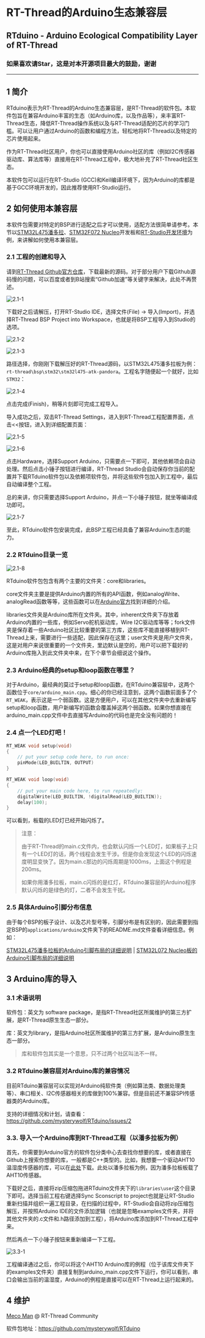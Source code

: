 # RT-Thread的Arduino生态兼容层
## RTduino - Arduino Ecological Compatibility Layer of RT-Thread
### 如果喜欢请Star，这是对本开源项目最大的鼓励，谢谢
--------

## 1 简介

RTduino表示为RT-Thread的Arduino生态兼容层，是RT-Thread的软件包。本软件包旨在兼容Arduino丰富的生态（如Arduino库，以及作品等），来丰富RT-Thread生态，降低RT-Thread操作系统以及与RT-Thread适配的芯片的学习门槛。可以让用户通过Arduino的函数和编程方法，轻松地将RT-Thread以及特定的芯片使用起来。

作为RT-Thread社区用户，你也可以直接使用Arduino社区的库（例如I2C传感器驱动库、算法库等）直接用在RT-Thread工程中，极大地补充了RT-Thread社区生态。

本软件包可以运行在RT-Studio (GCC)和Keil编译环境下，因为Arduino的库都是基于GCC环境开发的，因此推荐使用RT-Studio运行。

## 2 如何使用本兼容层

本软件包需要对特定的BSP进行适配之后才可以使用，适配方法很简单请参考。本节以[STM32L475潘多拉](https://github.com/RT-Thread/rt-thread/tree/master/bsp/stm32/stm32l475-atk-pandora)、[STM32F072 Nucleo](https://github.com/RT-Thread/rt-thread/tree/master/bsp/stm32/stm32f072-st-nucleo)开发板和[RT-Studio开发环境](https://www.rt-thread.org/page/studio.html)为例，来讲解如何使用本兼容层。

### 2.1 工程的创建和导入

请到[RT-Thread Github官方仓库](https://github.com/RT-Thread/rt-thread)，下载最新的源码。对于部分用户下载Github源码慢的问题，可以百度或者到B站搜索“Github加速”等关键字来解决，此处不再赘述。

![2.1-1](figures/2.1-1.png)

下载好之后请解压，打开RT-Studio IDE，选择文件(File) -> 导入(Import)，并选择RT-Thread BSP Project into Workspace，也就是将BSP工程导入到Studio的选项。

![2.1-2](figures/2.1-2.png)

![2.1-3](figures/2.1-3.png)

路径选择，你刚刚下载解压好的RT-Thread源码，以STM32L475潘多拉板为例：`rt-thread\bsp\stm32\stm32l475-atk-pandora`。工程名字随便起一个就好，比如`STM32`：

![2.1-4](figures/2.1-4.png)

点击完成(Finish)，稍等片刻即可完成工程导入。

导入成功之后，双击RT-Thread Settings，进入到RT-Thread工程配置界面，点击<<按钮，进入到详细配置页面：

![2.1-5](figures/2.1-5.png)

![2.1-6](figures/2.1-6.png)

点击Hardware，选择Support Arduino，只需要点一下即可，其他依赖项会自动处理。然后点击小锤子按钮进行编译，RT-Thread Studio会自动保存你当前的配置并下载RTduino软件包以及依赖项软件包，并将这些软件包加入到工程中，最后自动编译整个工程。

总的来讲，你只需要选择Support Arduino，并点一下小锤子按钮，就坐等编译成功即可。

![2.1-7](figures/2.1-7.png)

至此，RTduino软件包安装完成，此BSP工程已经具备了兼容Arduino生态的能力。

### 2.2 RTduino目录一览

![2.1-8](figures/2.1-8.png)

RTduino软件包包含有两个主要的文件夹：core和libraries。

core文件夹主要是提供Arduino内置的所有的API函数，例如analogWrite、analogRead函数等等，这些函数可以在[Arduino官方](https://www.arduino.cc/reference/en/)找到详细的介绍。

libraries文件夹是Arduino库所在文件夹。其中，inherent文件夹下存放着Arduino内置的一些库，例如Servo舵机驱动库，Wire I2C驱动库等等；fork文件夹是保存着一些Arduino社区比较重要的第三方库，这些库不能直接移植到RT-Thread上来，需要进行一些适配，因此保存在这里；user文件夹是用户文件夹，这是对用户来说很重要的一个文件夹，里边默认是空的，用户可以把下载好的Arduino库拖入到此文件夹中来，在下个章节会细说这个操作。

### 2.3 Arduino经典的setup和loop函数在哪里？

对于Arduino，最经典的莫过于setup和loop函数，在RTduino兼容层中，这两个函数位于`core/arduino_main.cpp`。细心的你已经注意到，这两个函数前面多了个`RT_WEAK`，表示这是一个弱函数。这是方便用户，可以在其他文件夹中去重新编写setup和loop函数，用户新编写的函数会覆盖掉这两个弱函数。如果你想直接在arduino_main.cpp文件中去直接写Arduino的代码也是完全没有问题的！

### 2.4 点一个LED灯吧！

```c
RT_WEAK void setup(void)
{
    // put your setup code here, to run once:
    pinMode(LED_BUILTIN, OUTPUT)
}

RT_WEAK void loop(void)
{
    // put your main code here, to run repeatedly:
    digitalWrite(LED_BUILTIN, !digitalRead(LED_BUILTIN));
    delay(100);
}
```

可以看到，板载的LED灯已经开始闪烁了。

> 注意：
>
> 由于RT-Thread的main.c文件内，也会默认闪烁一个LED灯，如果板子上只有一个LED灯的话，两个线程会发生干涉。但是你会发现这个LED的闪烁速度明显变快了。因为main.c那边的闪烁周期是1000ms，上面这个例程是200ms。
>
> 如果你用潘多拉板，main.c闪烁的是红灯，RTduino兼容层的Arduino程序默认闪烁的是绿色的灯，二者不会发生干扰。

### 2.5 具体Arduino引脚分布信息

由于每个BSP的板子设计、以及芯片型号等，引脚分布是有区别的，因此需要到指定BSP的`applications/arduino`文件夹下的README.md文件查看详细信息。例如：

[STM32L475潘多拉板的Arduino引脚布局的详细说明](https://github.com/RT-Thread/rt-thread/tree/master/bsp/stm32/stm32l475-atk-pandora/applications/arduino) | [STM32L072 Nucleo板的Arduino引脚布局的详细说明](https://github.com/RT-Thread/rt-thread/tree/master/bsp/stm32/stm32f072-st-nucleo/applications/arduino)

## 3 Arduino库的导入

### 3.1 术语说明

软件包：英文为 software package，是指RT-Thread社区所属维护的第三方扩展，是RT-Thread原生生态一部分。

库：英文为library，是指Arduino社区所属维护的第三方扩展，是Arduino原生生态一部分。

>  库和软件包其实是一个意思，只不过两个社区叫法不一样。

### 3.2 RTduino兼容层对Arduino库的兼容情况

目前RTduino兼容层可以实现对Arduino纯软件类（例如算法类、数据处理类等）、串口相关、I2C传感器相关的库做到100%兼容。但是目前还不兼容SPI传感器类的Arduino库。

支持的详细情况和计划，请查看：https://github.com/mysterywolf/RTduino/issues/2

### 3.3. 导入一个Arduino库到RT-Thread工程（以潘多拉板为例）

首先，你需要到Arduino官方的软件包分类中心去查找你想要的库，或者直接在Github上搜索你想要的库，一般都是C++类型的。比如，我想要一个驱动AHT10温湿度传感器的库，可以在[此处](https://github.com/adafruit/Adafruit_AHTX0)下载。此处以潘多拉板为例，因为潘多拉板板载了AHT10传感器。

下载好之后，直接将zip压缩包拖进RTduino文件夹下的`libraries\user`这个目录下即可。选择当前工程右键选择Sync Sconscript to project也就是让RT-Studio重新扫描并组织一遍工程目录，在扫描的过程中，RT-Studio会自动将zip压缩包解压，并按照Arduino IDE的文件添加逻辑（也就是忽略examples文件夹，并将其他文件夹的.c文件和.h路径添加到工程），将Arduino库添加到RT-Thread工程中来。

然后再点一下小锤子按钮来重新编译一下工程。

![3.3-1](figures/3.3-1.png)

工程编译通过之后，你可以将这个AHT10 Arduino库的例程（位于该库文件夹下的examples文件夹）直接复制到arduino_main.cpp文件下运行，你可以看到，串口会输出当前的温湿度，Arduino的例程是直接可以在RT-Thread上运行起来的。

## 4 维护

[Meco Man](https://github.com/mysterywolf) @ RT-Thread Community

软件包地址：https://github.com/mysterywolf/RTduino

